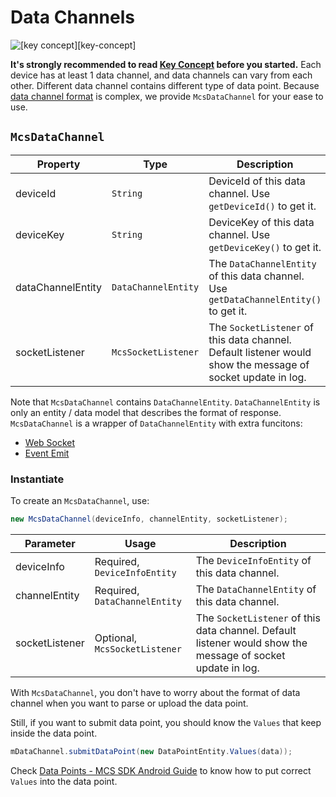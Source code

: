 # Data Channels

![[key concept][key-concept]][img-prototype]

**It's strongly recommended to read [Key Concept][mcs-key-concept] before you started.** Each device has at least 1 data channel, and data channels can vary from each other. Different data channel contains different type of data point. 
Because [data channel format][mcs-api] is complex, we provide `McsDataChannel` for your ease to use.

## `McsDataChannel`

| Property | Type | Description |
| -- | -- | -- |
| deviceId | `String` | DeviceId of this data channel. Use `getDeviceId()` to get it. |
| deviceKey | `String` | DeviceKey of this data channel. Use `getDeviceKey()` to get it. |
| dataChannelEntity | `DataChannelEntity` | The `DataChannelEntity` of this data channel. Use `getDataChannelEntity()` to get it. |
| socketListener | `McsSocketListener` | The `SocketListener` of this data channel. Default listener would show the message of socket update in log. |

Note that `McsDataChannel` contains `DataChannelEntity`. `DataChannelEntity` is only an entity / data model that describes the format of response. `McsDataChannel` is a wrapper of `DataChannelEntity` with extra funcitons: 

+ [Web Socket][sdk-tutorial-socket]
+ [Event Emit][sdk-tutorial-event]

### Instantiate

To create an `McsDataChannel`, use:

```java
new McsDataChannel(deviceInfo, channelEntity, socketListener);
```

| Parameter | Usage | Description |
| -- | -- | -- |
| deviceInfo | Required, `DeviceInfoEntity` | The `DeviceInfoEntity` of this data channel. |
| channelEntity | Required, `DataChannelEntity` | The `DataChannelEntity` of this data channel. |
| socketListener | Optional, `McsSocketListener` | The `SocketListener` of this data channel. Default listener would show the message of socket update in log. |

With `McsDataChannel`, you don't have to worry about the format of data channel when you want to parse or upload the data point.

Still, if you want to submit data point, you should know the `Values` that keep inside the data point.

```java
mDataChannel.submitDataPoint(new DataPointEntity.Values(data));
```

Check [Data Points - MCS SDK Android Guide](data_points.md) to know how to put correct `Values` into the data point.

[mcs-api]: https://mcs.mediatek.com/resources/latest/api_references/
[mcs-key-concept]: https://mcs.mediatek.com/resources/latest/key_concept/
[sdk-tutorial-socket]: https://mtk-mcs.gitbooks.io/mcs-android-sdk-tutorial/content/web_socket.html
[sdk-tutorial-event]: https://mtk-mcs.gitbooks.io/mcs-android-sdk-tutorial/content/event_emit.html

[img-prototype]: https://img.mediatek.com/1500/mtk.linkit/mcs-resources/en/2.8.5/Key_concept/img_keyconcept_01.png